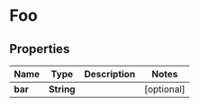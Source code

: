 

# Foo


## Properties

Name | Type | Description | Notes
------------ | ------------- | ------------- | -------------
**bar** | **String** |  |  [optional]



